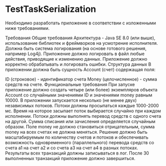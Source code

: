 # TestTaskSerialization
Необходимо разработать приложение в соответствии с изложенными ниже требованиями.

Требования
Общие требования
Архитектура - Java SE 8.0 (или выше), использование библиотек и фреймворков на усмотрение исполнителя.
Должна быть система логирования (на основе готового решения, например Log4j). 
Приложение должно логировать в файл любые действия, приводящие к изменению данных.
 Приложение должно корректно обрабатывать и логировать ошибки.
Структура данных
В приложении должна быть сущность Account (счет) содержащая поля:

ID (строковое) - идентификатор счета
Money (целочисленное) - сумма средств на счете.
Функциональные требования
При запуске приложение должно создать четыре (или более) экземпляров объекта Account со случайными значениями 
ID и значениями money равным 10000.
В приложении запускается несколько (не менее двух) независимых потоков. Потоки должны просыпаться каждые 1000-2000 мс. 
Время на которое засыпает поток выбирается случайно при каждом исполнении.
Потоки должны выполнять перевод средств с одного счета на другой. 
Сумма списания или зачисления определяется случайным образом. 
Поле money не должно становиться отрицательным, сумма money на всех счетах не должна меняться.
Решение должно быть масштабируемым по количеству счетов и потоков и обеспечивать возможность одновременного (параллельного) 
перевода средств со счета a1 на счет a2 и со счета a3 на счет а4 в разных потоках.
Результаты всех транзакций должны записываться в лог.
После 30 выполненных транзакций приложение должно завершиться.
